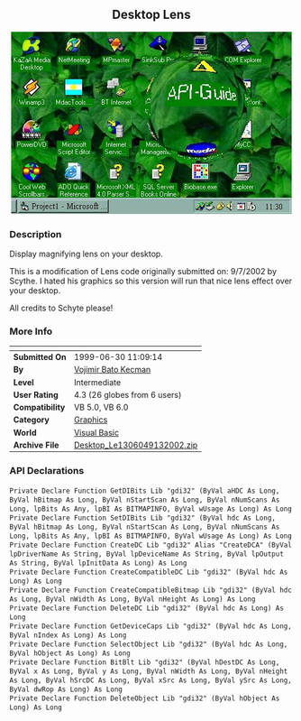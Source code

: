 ﻿<div align="center">

## Desktop Lens

<img src="PIC2002913826243786.jpg">
</div>

### Description

Display magnifying lens on your desktop.

This is a modification of Lens code originally submitted on: 9/7/2002 by Scythe. I hated his graphics so this version will run that nice lens effect over your desktop.

All credits to Schyte please!
 
### More Info
 


<span>             |<span>
---                |---
**Submitted On**   |1999-06-30 11:09:14
**By**             |[Vojimir Bato Kecman](https://github.com/Planet-Source-Code/PSCIndex/blob/master/ByAuthor/vojimir-bato-kecman.md)
**Level**          |Intermediate
**User Rating**    |4.3 (26 globes from 6 users)
**Compatibility**  |VB 5\.0, VB 6\.0
**Category**       |[Graphics](https://github.com/Planet-Source-Code/PSCIndex/blob/master/ByCategory/graphics__1-46.md)
**World**          |[Visual Basic](https://github.com/Planet-Source-Code/PSCIndex/blob/master/ByWorld/visual-basic.md)
**Archive File**   |[Desktop\_Le1306049132002\.zip](https://github.com/Planet-Source-Code/vojimir-bato-kecman-desktop-lens__1-38958/archive/master.zip)

### API Declarations

```
Private Declare Function GetDIBits Lib "gdi32" (ByVal aHDC As Long, ByVal hBitmap As Long, ByVal nStartScan As Long, ByVal nNumScans As Long, lpBits As Any, lpBI As BITMAPINFO, ByVal wUsage As Long) As Long
Private Declare Function SetDIBits Lib "gdi32" (ByVal hdc As Long, ByVal hBitmap As Long, ByVal nStartScan As Long, ByVal nNumScans As Long, lpBits As Any, lpBI As BITMAPINFO, ByVal wUsage As Long) As Long
Private Declare Function CreateDC Lib "gdi32" Alias "CreateDCA" (ByVal lpDriverName As String, ByVal lpDeviceName As String, ByVal lpOutput As String, ByVal lpInitData As Long) As Long
Private Declare Function CreateCompatibleDC Lib "gdi32" (ByVal hdc As Long) As Long
Private Declare Function CreateCompatibleBitmap Lib "gdi32" (ByVal hdc As Long, ByVal nWidth As Long, ByVal nHeight As Long) As Long
Private Declare Function DeleteDC Lib "gdi32" (ByVal hdc As Long) As Long
Private Declare Function GetDeviceCaps Lib "gdi32" (ByVal hdc As Long, ByVal nIndex As Long) As Long
Private Declare Function SelectObject Lib "gdi32" (ByVal hdc As Long, ByVal hObject As Long) As Long
Private Declare Function BitBlt Lib "gdi32" (ByVal hDestDC As Long, ByVal x As Long, ByVal y As Long, ByVal nWidth As Long, ByVal nHeight As Long, ByVal hSrcDC As Long, ByVal xSrc As Long, ByVal ySrc As Long, ByVal dwRop As Long) As Long
Private Declare Function DeleteObject Lib "gdi32" (ByVal hObject As Long) As Long
```





